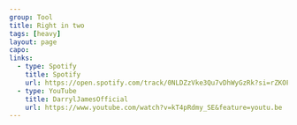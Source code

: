 ```yaml
---
group: Tool
title: Right in two
tags: [heavy]
layout: page
capo: 
links: 
  - type: Spotify
    title: Spotify
    url: https://open.spotify.com/track/0NLDZzVke3Qu7vDhWyGzRk?si=rZKOFXGeQxml3vivKqFU8A
  - type: YouTube
    title: DarrylJamesOfficial
    url: https://www.youtube.com/watch?v=kT4pRdmy_SE&feature=youtu.be
---
```



